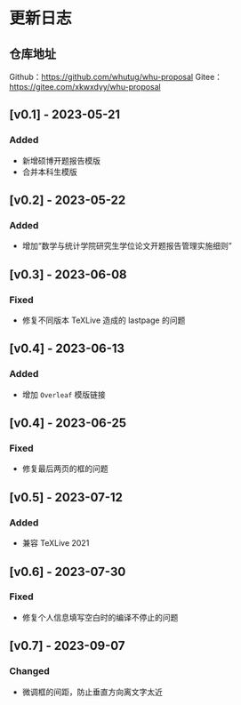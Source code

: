 # 更新日志

## 仓库地址

Github：https://github.com/whutug/whu-proposal
Gitee：https://gitee.com/xkwxdyy/whu-proposal


## [v0.1] - 2023-05-21

### Added

- 新增硕博开题报告模版
- 合并本科生模版


## [v0.2] - 2023-05-22

### Added

- 增加“数学与统计学院研究生学位论文开题报告管理实施细则”


## [v0.3] - 2023-06-08

### Fixed

- 修复不同版本 TeXLive 造成的 lastpage 的问题


## [v0.4] - 2023-06-13

### Added

- 增加 `Overleaf` 模版链接


## [v0.4] - 2023-06-25

### Fixed

- 修复最后两页的框的问题



## [v0.5] - 2023-07-12

### Added

- 兼容 TeXLive 2021


## [v0.6] - 2023-07-30


### Fixed

- 修复个人信息填写空白时的编译不停止的问题


## [v0.7] - 2023-09-07


### Changed

- 微调框的间距，防止垂直方向离文字太近